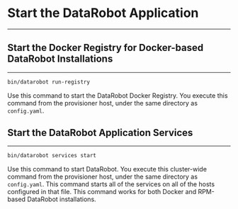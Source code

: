 <a name="start-datarobot"></a>
# Start the DataRobot Application
----------------------------------

<a name="starting-registry"></a>
## Start the Docker Registry for Docker-based DataRobot Installations
---------------------------------------------------------------------
```bash
bin/datarobot run-registry
```

Use this command to start the DataRobot Docker Registry.  You execute this command from the provisioner host, under the same directory as `config.yaml`.

<a name="starting-services"></a>
## Start the DataRobot Application Services
-------------------------------------------
```bash
bin/datarobot services start
```

Use this command to start DataRobot.  You execute this cluster-wide command from the provisioner host, under the same directory as `config.yaml`.  This command starts all of the services on all of the hosts configured in that file.  This command works for both Docker and RPM-based DataRobot installations.
